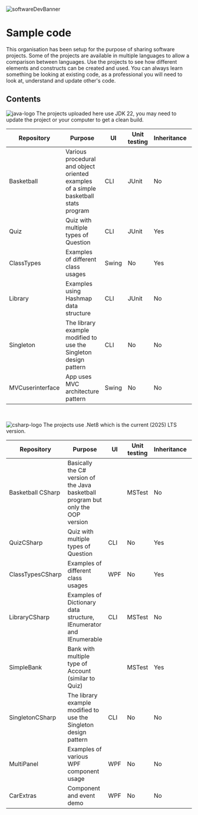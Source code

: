 ![softwareDevBanner](https://github.com/user-attachments/assets/fc32d27d-522c-4b6f-ac89-9ea761a9508c)

# Sample code

This organisation has been setup for the purpose of sharing software projects. Some of the projects are available in multiple languages to allow a comparison between languages.
Use the projects to see how different elements and constructs can be created and used. You can always learn something be looking at existing code, as a professional you will need to look at, 
understand and update other's code. 

## Contents


![java-logo](https://github.com/user-attachments/assets/79e1eb7b-c2e4-475a-9c4d-1c8208cee2b5) The projects uploaded here use JDK 22, you may need to update the project or your computer to get a clean build.

| Repository | Purpose | UI | Unit testing | Inheritance | Interfaces |
|---|---|---|---|---|---|
| Basketball | Various procedural and object oriented examples of a simple basketball stats program | CLI | JUnit | No | Yes |
| Quiz | Quiz with multiple types of Question | CLI | JUnit | Yes | No |
| ClassTypes | Examples of different class usages | Swing | No | Yes | Yes |
| Library | Examples using Hashmap data structure | CLI | JUnit | No | No |
| Singleton | The library example modified to use the Singleton design pattern | CLI | No | No | Yes |
| MVCuserinterface | App uses MVC architecture pattern | Swing | No | No | No |

<br>

![csharp-logo](https://github.com/user-attachments/assets/cdbc216e-8e15-46d7-9753-218ace34f6fd) The projects use .Net8 which is the current (2025) LTS version. 

| Repository | Purpose | UI | Unit testing | Inheritance | Interfaces |
|---|---|---|---|---|---|
| Basketball CSharp | Basically the C# version of the Java basketball program but only the OOP version | | MSTest | No | Yes |
| QuizCSharp | Quiz with multiple types of Question | CLI | No | Yes | No |
| ClassTypesCSharp | Examples of different class usages | WPF | No | Yes | Yes |
| LibraryCSharp | Examples of Dictionary data structure, IEnumerator and IEnumerable | CLI | MSTest | No | Yes |
| SimpleBank | Bank with multiple type of Account (similar to Quiz) | | MSTest| Yes | Yes |
| SingletonCSharp | The library example modified to use the Singleton design pattern | CLI | No | No | Yes |
| MultiPanel | Examples of various WPF component usage | WPF | No | No | No |
| CarExtras | Component and event demo | WPF | No | No | Yes (3rd party |

